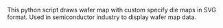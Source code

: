This python script draws wafer map with custom specify die maps in SVG format.  Used in semiconductor industry to display wafer map data.